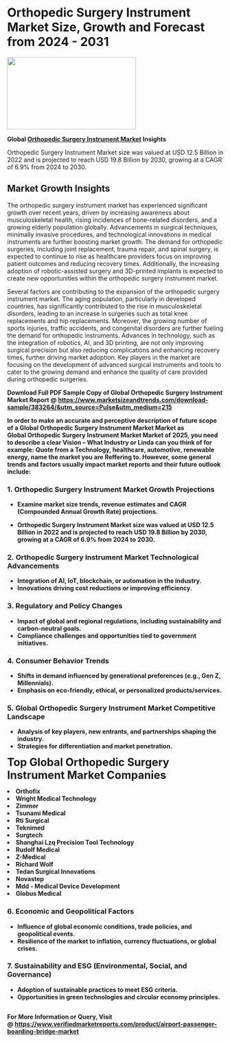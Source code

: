 <H1>Orthopedic Surgery Instrument Market Size, Growth and Forecast from 2024 - 2031</H1><img class="aligncenter size-medium wp-image-584254" src="https://thirdeyenews.in/wp-content/uploads/2024/09/Global-Market-Research-300x168.jpeg" alt="" width="300" height="168" /><p><strong>Global&nbsp;<a href="https://www.marketsizeandtrends.com/download-sample/383264/&amp;utm_source=Pulse&amp;utm_medium=215">Orthopedic Surgery Instrument Market</a> Insights</strong></p><p>Orthopedic Surgery Instrument Market size was valued at USD 12.5 Billion in 2022 and is projected to reach USD 19.8 Billion by 2030, growing at a CAGR of 6.9% from 2024 to 2030.</p><p><h2>Market Growth Insights</h2> <p>The orthopedic surgery instrument market has experienced significant growth over recent years, driven by increasing awareness about musculoskeletal health, rising incidences of bone-related disorders, and a growing elderly population globally. Advancements in surgical techniques, minimally invasive procedures, and technological innovations in medical instruments are further boosting market growth. The demand for orthopedic surgeries, including joint replacement, trauma repair, and spinal surgery, is expected to continue to rise as healthcare providers focus on improving patient outcomes and reducing recovery times. Additionally, the increasing adoption of robotic-assisted surgery and 3D-printed implants is expected to create new opportunities within the orthopedic surgery instrument market.</p> <p><strong></strong></p> <p>Several factors are contributing to the expansion of the orthopedic surgery instrument market. The aging population, particularly in developed countries, has significantly contributed to the rise in musculoskeletal disorders, leading to an increase in surgeries such as total knee replacements and hip replacements. Moreover, the growing number of sports injuries, traffic accidents, and congenital disorders are further fueling the demand for orthopedic instruments. Advances in technology, such as the integration of robotics, AI, and 3D printing, are not only improving surgical precision but also reducing complications and enhancing recovery times, further driving market adoption. Key players in the market are focusing on the development of advanced surgical instruments and tools to cater to the growing demand and enhance the quality of care provided during orthopedic surgeries.</p> <p><strong></p><p><span class=""><strong>Download Full PDF Sample Copy of Global Orthopedic Surgery Instrument Market Report</strong> @ <a href="https://www.marketsizeandtrends.com/download-sample/383264/&amp;utm_source=Pulse&amp;utm_medium=215" target="_blank">https://www.marketsizeandtrends.com/download-sample/383264/&amp;utm_source=Pulse&amp;utm_medium=215</a></span></p><p>In order to make an accurate and perceptive description of future scope of a Global&nbsp;Orthopedic Surgery Instrument Market Market as Global&nbsp;Orthopedic Surgery Instrument Market Market of 2025, you need to describe a clear Vision &ndash; What Industry or Linda can you think of for example: Quote from a Technology, healthcare, automotive, renewable energy, name the market you are Reffering to. However, some general trends and factors usually impact market reports and their future outlook include:</p><h3>1.&nbsp;<strong>Orthopedic Surgery Instrument Market Growth Projections</strong></h3><ul><li>Examine market size trends, revenue estimates and CAGR (Compounded Annual Growth Rate) projections.</li><li><p>Orthopedic Surgery Instrument Market size was valued at USD 12.5 Billion in 2022 and is projected to reach USD 19.8 Billion by 2030, growing at a CAGR of 6.9% from 2024 to 2030.</p></li></ul><h3>2.&nbsp;<strong>Orthopedic Surgery Instrument Market Technological Advancements</strong></h3><ul><li>Integration of AI, IoT, blockchain, or automation in the industry.</li><li>Innovations driving cost reductions or improving efficiency.</li></ul><h3>3.&nbsp;<strong>Regulatory and Policy Changes</strong></h3><ul><li>Impact of global and regional regulations, including sustainability and carbon-neutral goals.</li><li>Compliance challenges and opportunities tied to government initiatives.</li></ul><h3>4.&nbsp;<strong>Consumer Behavior Trends</strong></h3><ul><li>Shifts in demand influenced by generational preferences (e.g., Gen Z, Millennials).</li><li>Emphasis on eco-friendly, ethical, or personalized products/services.</li></ul><h3>5.&nbsp;<strong>Global Orthopedic Surgery Instrument Market Competitive Landscape</strong></h3><ul><li>Analysis of key players, new entrants, and partnerships shaping the industry.</li><li>Strategies for differentiation and market penetration.</li></ul><p data-pm-slice="1 1 []"><span style="color: inherit; font-family: inherit; font-size: 25px;">Top Global Orthopedic Surgery Instrument Market Companies</span></p><div class="" data-test-id=""><p><li>Orthofix</li><li> Wright Medical Technology</li><li> Zimmer</li><li> Tsunami Medical</li><li> Rti Surgical</li><li> Teknimed</li><li> Surgtech</li><li> Shanghai Lzq Precision Tool Technology</li><li> Rudolf Medical</li><li> Z-Medical</li><li> Richard Wolf</li><li> Tedan Surgical Innovations</li><li> Novastep</li><li> Mdd - Medical Device Development</li><li> Globus Medical</li></p></div><h3>6.&nbsp;<strong>Economic and Geopolitical Factors</strong></h3><ul><li>Influence of global economic conditions, trade policies, and geopolitical events.</li><li>Resilience of the market to inflation, currency fluctuations, or global crises.</li></ul><h3>7.&nbsp;<strong>Sustainability and ESG (Environmental, Social, and Governance)</strong></h3><ul><li>Adoption of sustainable practices to meet ESG criteria.</li><li>Opportunities in green technologies and circular economy principles.</li></ul><h2><strong style="font-size: 14px;">For More Information or Query, Visit @&nbsp;</strong><a style="background-color: #ffffff; font-size: 14px;" href="https://www.marketsizeandtrends.com/report/orthopedic-surgery-instrument-market/" target="_blank">https://www.verifiedmarketreports.com/product/airport-passenger-boarding-bridge-market</a></h2>
